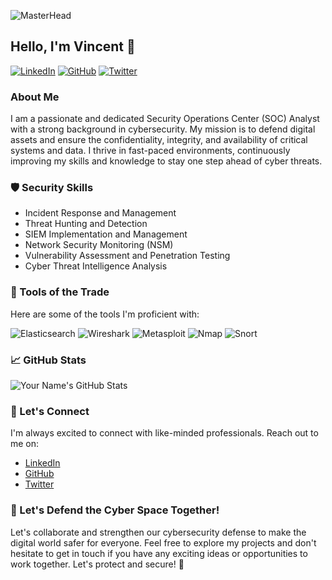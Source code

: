 ![MasterHead](https://user-images.githubusercontent.com/74038190/241765440-80728820-e06b-4f96-9c9e-9df46f0cc0a5.gif)

## Hello, I'm Vincent :wave:

[![LinkedIn](https://img.shields.io/badge/LinkedIn-Connect-blue?style=flat&logo=linkedin)](https://www.linkedin.com/in/vincent-chege)
[![GitHub](https://img.shields.io/badge/GitHub-Follow-black?style=flat&logo=github)](https://github.com/vinn-chege)
[![Twitter](https://img.shields.io/badge/Twitter-Follow-blue?style=flat&logo=twitter)](https://twitter.com/vinchege)

### About Me

I am a passionate and dedicated Security Operations Center (SOC) Analyst with a strong background in cybersecurity. My mission is to defend digital assets and ensure the confidentiality, integrity, and availability of critical systems and data. I thrive in fast-paced environments, continuously improving my skills and knowledge to stay one step ahead of cyber threats.



### 🛡️ Security Skills

- Incident Response and Management
- Threat Hunting and Detection
- SIEM Implementation and Management
- Network Security Monitoring (NSM)
- Vulnerability Assessment and Penetration Testing
- Cyber Threat Intelligence Analysis

### 🧰 Tools of the Trade

Here are some of the tools I'm proficient with:

![Elasticsearch](https://img.shields.io/badge/Elasticsearch-Proficient-informational?style=flat&logo=elasticsearch&logoColor=white&color=green)
![Wireshark](https://img.shields.io/badge/Wireshark-Advanced-informational?style=flat&logo=wireshark&logoColor=white&color=blue)
![Metasploit](https://img.shields.io/badge/Metasploit-Intermediate-informational?style=flat&logo=metasploit&logoColor=white&color=orange)
![Nmap](https://img.shields.io/badge/Nmap-Advanced-informational?style=flat&logo=nmap&logoColor=white&color=yellow)
![Snort](https://img.shields.io/badge/Snort-Intermediate-informational?style=flat&logo=snort&logoColor=white&color=blue)



### 📈 GitHub Stats

![Your Name's GitHub Stats](https://github-readme-stats.vercel.app/api?username=vinn-chege&show_icons=true&theme=radical)

### 🤝 Let's Connect

I'm always excited to connect with like-minded professionals. Reach out to me on:

- [LinkedIn](https://www.linkedin.com/in/vincent-chege)
- [GitHub](https://github.com/vinn-chege)
- [Twitter](https://twitter.com/vinchege)

### 🚀 Let's Defend the Cyber Space Together!

Let's collaborate and strengthen our cybersecurity defense to make the digital world safer for everyone. Feel free to explore my projects and don't hesitate to get in touch if you have any exciting ideas or opportunities to work together. Let's protect and secure! :rocket:
